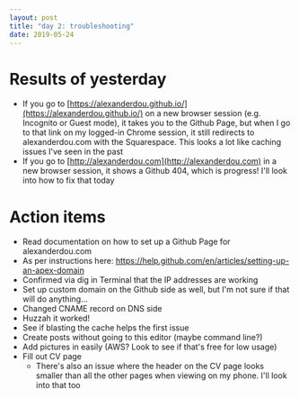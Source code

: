```yaml
---
layout: post
title: "day 2: troubleshooting"
date: 2019-05-24
---
```


# Results of yesterday
* If you go to [https://alexanderdou.github.io/](https://alexanderdou.github.io/) on a new browser session (e.g. Incognito or Guest mode), it takes you to the Github Page, but when I go to that link on my logged-in Chrome session, it still redirects to alexanderdou.com with the Squarespace. This looks a lot like caching issues I've seen in the past
* If you go to [http://alexanderdou.com](http://alexanderdou.com) in a new browser session, it shows a Github 404, which is progress! I'll look into how to fix that today

# Action items
* Read documentation on how to set up a Github Page for alexanderdou.com
 * As per instructions here: https://help.github.com/en/articles/setting-up-an-apex-domain
 * Confirmed via dig in Terminal that the IP addresses are working
 * Set up custom domain on the Github side as well, but I'm not sure if that will do anything...
 * Changed CNAME record on DNS side
 * Huzzah it worked!
* See if blasting the cache helps the first issue
* Create posts without going to this editor (maybe command line?)
* Add pictures in easily (AWS? Look to see if that's free for low usage)
* Fill out CV page
  * There's also an issue where the header on the CV page looks smaller than all the other pages when viewing on my phone. I'll look into that too
  
